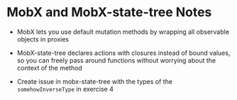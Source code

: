 # MobX and MobX-state-tree Notes

- MobX lets you use default mutation methods by wrapping all observable
objects in proxies
- MobX-state-tree declares actions with closures instead of bound
values, so you can freely pass around functions without worrying about 
the context of the method


- Create issue in mobx-state-tree with the types of the
`somehowInverseType` in exercise 4

